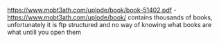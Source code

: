 https://www.mobt3ath.com/uplode/book/book-51402.pdf - https://www.mobt3ath.com/uplode/book/ contains thousands of books, unfortunately it is ftp structured and no way of knowing what books are what untill you open them
